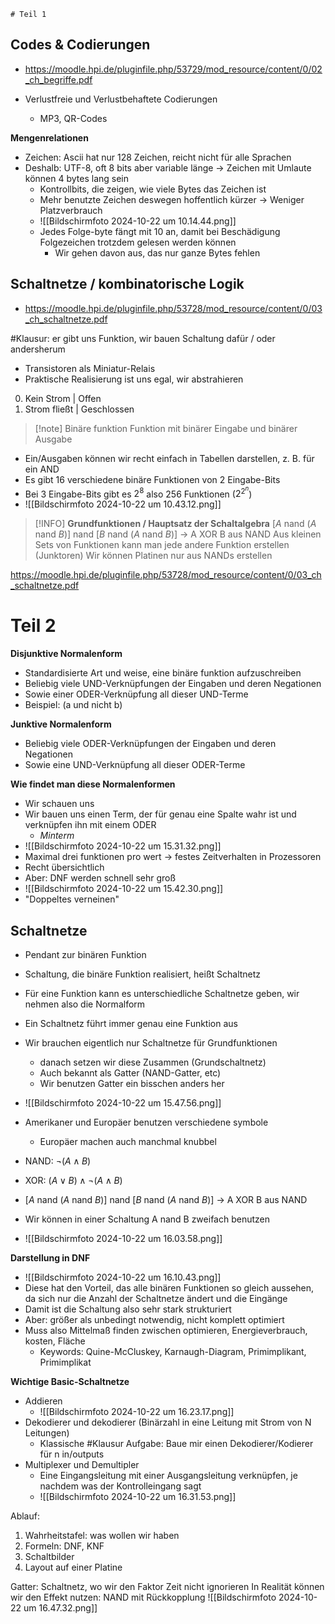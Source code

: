 	# Teil 1

## Codes & Codierungen

- https://moodle.hpi.de/pluginfile.php/53729/mod_resource/content/0/02_ch_begriffe.pdf

- Verlustfreie und Verlustbehaftete Codierungen
	- MP3, QR-Codes

**Mengenrelationen**
- Zeichen: Ascii hat nur 128 Zeichen, reicht nicht für alle Sprachen
- Deshalb: UTF-8, oft 8 bits aber variable länge -> Zeichen mit Umlaute können 4 bytes lang sein
	- Kontrollbits, die zeigen, wie viele Bytes das Zeichen ist 
	- Mehr benutzte Zeichen deswegen hoffentlich kürzer -> Weniger Platzverbrauch
	- ![[Bildschirmfoto 2024-10-22 um 10.14.44.png]]
	- Jedes Folge-byte fängt mit 10 an, damit bei Beschädigung Folgezeichen trotzdem gelesen werden können
		- Wir gehen davon aus, das nur ganze Bytes fehlen

## Schaltnetze / kombinatorische Logik

- https://moodle.hpi.de/pluginfile.php/53728/mod_resource/content/0/03_ch_schaltnetze.pdf

#Klausur: er gibt uns Funktion, wir bauen Schaltung dafür / oder andersherum

- Transistoren als Miniatur-Relais
- Praktische Realisierung ist uns egal, wir abstrahieren
0. Kein Strom   | Offen
1. Strom fließt | Geschlossen

>[!note] Binäre funktion
>Funktion mit binärer Eingabe und binärer Ausgabe

- Ein/Ausgaben können wir recht einfach in Tabellen darstellen, z. B. für ein AND
- Es gibt 16 verschiedene binäre Funktionen von 2 Eingabe-Bits
- Bei 3 Eingabe-Bits gibt es $2^8$ also 256 Funktionen ($2^{2^n}$)
- ![[Bildschirmfoto 2024-10-22 um 10.43.12.png]]

>[!INFO] 
>**Grundfunktionen / Hauptsatz der Schaltalgebra**
$[A \text{ nand } (A \text{ nand } B)]\text{ nand } [B \text{ nand } (A \text{ nand } B)]$ -> A XOR B aus NAND
> Aus kleinen Sets von Funktionen kann man jede andere Funktion erstellen (Junktoren)
> Wir können Platinen nur aus NANDs erstellen

https://moodle.hpi.de/pluginfile.php/53728/mod_resource/content/0/03_ch_schaltnetze.pdf
# Teil 2

**Disjunktive Normalenform**
- Standardisierte Art und weise, eine binäre funktion aufzuschreiben
- Beliebig viele UND-Verknüpfungen der Eingaben und deren Negationen
- Sowie einer ODER-Verknüpfung all dieser UND-Terme
- Beispiel: (a und nicht b)

**Junktive Normalenform**
- Beliebig viele ODER-Verknüpfungen der Eingaben und deren Negationen
- Sowie eine UND-Verknüpfung all dieser ODER-Terme

**Wie findet man diese Normalenformen**
- Wir schauen uns
- Wir bauen uns einen Term, der für genau eine Spalte wahr ist und verknüpfen ihn mit einem ODER
	- *Minterm*
- ![[Bildschirmfoto 2024-10-22 um 15.31.32.png]]
- Maximal drei funktionen pro wert -> festes Zeitverhalten in Prozessoren
- Recht übersichtlich
- Aber: DNF werden schnell sehr groß
- ![[Bildschirmfoto 2024-10-22 um 15.42.30.png]]
- "Doppeltes verneinen"

## Schaltnetze

- Pendant zur binären Funktion
- Schaltung, die binäre Funktion realisiert, heißt Schaltnetz
- Für eine Funktion kann es unterschiedliche Schaltnetze geben, wir nehmen also die Normalform
- Ein Schaltnetz führt immer genau eine Funktion aus
- Wir brauchen eigentlich nur Schaltnetze für Grundfunktionen
	- danach setzen wir diese Zusammen (Grundschaltnetz)
	- Auch bekannt als Gatter (NAND-Gatter, etc)
	- Wir benutzen Gatter ein bisschen anders her
- ![[Bildschirmfoto 2024-10-22 um 15.47.56.png]]
- Amerikaner und Europäer benutzen verschiedene symbole
	- Europäer machen auch manchmal knubbel

- NAND: $\lnot(A \land B)$
- XOR: $(A \lor B) \land \lnot(A \land B)$
- $[A \text{ nand } (A \text{ nand } B)]\text{ nand } [B \text{ nand } (A \text{ nand } B)]$ -> A XOR B aus NAND
- Wir können in einer Schaltung A nand B zweifach benutzen
- ![[Bildschirmfoto 2024-10-22 um 16.03.58.png]]

**Darstellung in DNF**
- ![[Bildschirmfoto 2024-10-22 um 16.10.43.png]]
- Diese hat den Vorteil, das alle binären Funktionen so gleich aussehen, da sich nur die Anzahl der Schaltnetze ändert und die Eingänge
- Damit ist die Schaltung also sehr stark strukturiert
- Aber: größer als unbedingt notwendig, nicht komplett optimiert
- Muss also Mittelmaß finden zwischen optimieren, Energieverbrauch, kosten, Fläche
	- Keywords: Quine-McCluskey, Karnaugh-Diagram, Primimplikant, Primimplikat

**Wichtige Basic-Schaltnetze**

- Addieren
	- ![[Bildschirmfoto 2024-10-22 um 16.23.17.png]]
- Dekodierer und dekodierer (Binärzahl in eine Leitung mit Strom von N Leitungen)
	- Klassische #Klausur Aufgabe: Baue mir einen Dekodierer/Kodierer für n in/outputs
- Multiplexer und Demultipler
	- Eine Eingangsleitung mit einer Ausgangsleitung verknüpfen, je nachdem was der Kontrolleingang sagt
	- ![[Bildschirmfoto 2024-10-22 um 16.31.53.png]]

Ablauf:
1. Wahrheitstafel: was wollen wir haben
2. Formeln: DNF, KNF
3. Schaltbilder 
4. Layout auf einer Platine

Gatter: Schaltnetz, wo wir den Faktor Zeit nicht ignorieren
In Realität können wir den Effekt nutzen: NAND mit Rückkopplung
![[Bildschirmfoto 2024-10-22 um 16.47.32.png]]
